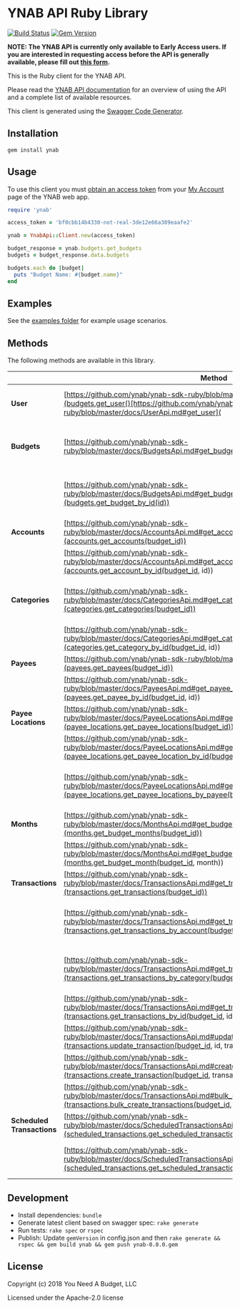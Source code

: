# YNAB API Ruby Library

[![Build Status](https://travis-ci.org/ynab/ynab-sdk-ruby.svg?branch=master)](https://travis-ci.org/ynab/ynab-sdk-ruby)
[![Gem Version](https://badge.fury.io/rb/ynab.svg)](https://rubygems.org/gems/ynab)

**NOTE: The YNAB API is currently only available to Early Access users.  If you are interested in requesting access before the API is generally available, please fill out [this form](https://docs.google.com/forms/d/17plY-CE39Xl3pe2GqyVH1Unre8TjYKs-tkI6jVC4ko4/edit).**

This is the Ruby client for the YNAB API.

Please read the [YNAB API documentation](https://api.youneedabudget.com) for an
overview of using the API and a complete list of available resources.

This client is generated using the [Swagger Code Generator](https://github.com/swagger-api/swagger-codegen).

## Installation

```
gem install ynab
```

## Usage

To use this client you must
[obtain an access token](https://api.youneedabudget.com/#authentication-overview) from
your [My Account](https://app.youneedabudget.com/settings) page of the YNAB web
app.

```ruby
require 'ynab'

access_token = 'bf0cbb14b4330-not-real-3de12e66a389eaafe2'

ynab = YnabApi::Client.new(access_token)

budget_response = ynab.budgets.get_budgets
budgets = budget_response.data.budgets

budgets.each do |budget|
  puts "Budget Name: #{budget.name}"
end
```

## Examples

See the [examples folder](https://github.com/ynab/ynab-sdk-ruby/tree/master/examples) for example usage scenarios.

## Methods

The following methods are available in this library.

|                       | Method                                                | Description                                                                                            |
|------------------------|-------------------------------------------------------|--------------------------------------------------------------------------------------------------------|
| **User**                | [https://github.com/ynab/ynab-sdk-ruby/blob/master/docs/UserApi.md#get_user](budgets.get_user()[https://github.com/ynab/ynab-sdk-ruby/blob/master/docs/UserApi.md#get_user](                                  | Returns authenticated user information
| **Budgets**                | [https://github.com/ynab/ynab-sdk-ruby/blob/master/docs/BudgetsApi.md#get_budgets](budgets.get_budgets())                                  | Returns budgets list with summary information                                                          |
|                        | [https://github.com/ynab/ynab-sdk-ruby/blob/master/docs/BudgetsApi.md#get_budget_by_id](budgets.get_budget_by_id(id))                             | Returns a single budget with all related entities |
| **Accounts**               | [https://github.com/ynab/ynab-sdk-ruby/blob/master/docs/AccountsApi.md#get_accounts](accounts.get_accounts(budget_id))                                | Returns all accounts                                                                                   |
|                        | [https://github.com/ynab/ynab-sdk-ruby/blob/master/docs/AccountsApi.md#get_account_by_id](accounts.get_account_by_id(budget_id, id))                           | Returns a single account                                                                               |
| **Categories**             | [https://github.com/ynab/ynab-sdk-ruby/blob/master/docs/CategoriesApi.md#get_categories](categories.get_categories(budget_id))                            | Returns all categories grouped by category group.                                                      |
|                        | [https://github.com/ynab/ynab-sdk-ruby/blob/master/docs/CategoriesApi.md#get_category_by_id](categories.get_category_by_id(budget_id, id))                        | Returns a single category                                                                              |
| **Payees**                 | [https://github.com/ynab/ynab-sdk-ruby/blob/master/docs/PayeesApi.md#get_payees](payees.get_payees(budget_id))                                    | Returns all payees                                                                                     |
|                        | [https://github.com/ynab/ynab-sdk-ruby/blob/master/docs/PayeesApi.md#get_payee_by_id](payees.get_payee_by_id(budget_id, id))                               | Returns single payee                                                                                   |
| **Payee Locations**        | [https://github.com/ynab/ynab-sdk-ruby/blob/master/docs/PayeeLocationsApi.md#get_payee_locations](payee_locations.get_payee_locations(budget_id))                    | Returns all payee locations                                                                            |
|                        | [https://github.com/ynab/ynab-sdk-ruby/blob/master/docs/PayeeLocationsApi.md#get_payee_location_by_id](payee_locations.get_payee_location_by_id(budget_id, id))               | Returns a single payee location                                                                        |
|                        | [https://github.com/ynab/ynab-sdk-ruby/blob/master/docs/PayeeLocationsApi.md#get_payee_locations_by_payee](payee_locations.get_payee_locations_by_payee(budget_id, id))           | Returns all payee locations for the specified payee                                                    |
| **Months**                 | [https://github.com/ynab/ynab-sdk-ruby/blob/master/docs/MonthsApi.md#get_budget_months](months.get_budget_months(budget_id))                              | Returns all budget months                                                                              |
|                        | [https://github.com/ynab/ynab-sdk-ruby/blob/master/docs/MonthsApi.md#get_budget_month](months.get_budget_month(budget_id, month))                             | Returns a single budget month                                                                          |
| **Transactions**           | [https://github.com/ynab/ynab-sdk-ruby/blob/master/docs/TransactionsApi.md#get_transactions](transactions.get_transactions(budget_id))                        | Returns budget transactions                                                                            |
|                        | [https://github.com/ynab/ynab-sdk-ruby/blob/master/docs/TransactionsApi.md#get_transactions_by_account](transactions.get_transactions_by_account(budget_id, id))               | Returns all transactions for a specified account                                                       |
|                        | [https://github.com/ynab/ynab-sdk-ruby/blob/master/docs/TransactionsApi.md#get_transactions_by_category](transactions.get_transactions_by_category(budget_id, id))              | Returns all transactions for a specified category                                                      |
|                        | [https://github.com/ynab/ynab-sdk-ruby/blob/master/docs/TransactionsApi.md#get_transactions_by_id](transactions.get_transactions_by_id(budget_id, id))                  | Returns a single transaction                                                                           |
|                        | [https://github.com/ynab/ynab-sdk-ruby/blob/master/docs/TransactionsApi.md#update_transaction](transactions.update_transaction(budget_id, id, transaction))                      | Updates a transaction                                                                                   |
|                        | [https://github.com/ynab/ynab-sdk-ruby/blob/master/docs/TransactionsApi.md#create_transaction](transactions.create_transaction(budget_id, transaction))                      | Creates a new transaction                                                                              |
|                        | [https://github.com/ynab/ynab-sdk-ruby/blob/master/docs/TransactionsApi.md#bulk_create_transactions](transactions.bulk_create_transactions(budget_id, transactions))                 | Creates multiple transactions                                                                          |
| **Scheduled Transactions** | [https://github.com/ynab/ynab-sdk-ruby/blob/master/docs/ScheduledTransactionsApi.md#get_scheduled_transactions](scheduled_transactions.get_scheduled_transactions(budget_id))      | Returns all scheduled transactions                                                                     |
|                        | [https://github.com/ynab/ynab-sdk-ruby/blob/master/docs/ScheduledTransactionsApi.md#get_scheduled_transaction_by_id](scheduled_transactions.get_scheduled_transaction_by_id(budget_id, id)) | Returns a single scheduled transaction                                                                 |

## Development

- Install dependencies: `bundle`
- Generate latest client based on swagger spec: `rake generate`
- Run tests: `rake spec` or `rspec`
- Publish: Update `gemVersion` in config.json and then `rake generate && rspec && gem build ynab && gem push ynab-0.0.0.gem`

## License

Copyright (c) 2018 You Need A Budget, LLC

Licensed under the Apache-2.0 license
